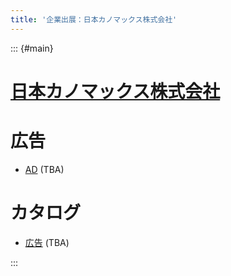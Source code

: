 ```yaml
---
title: '企業出展：日本カノマックス株式会社'
---
```


::: {#main}

<!-- ![日本カノマックス株式会社](images/sponsors/kanomax.png) -->

# [日本カノマックス株式会社](http://kanomax...)

<!--
# 機器展示 <i class="fas fa-flask"></i>

機器展示の情報 (TBA)

# ランチョンセミナー <i class="fas fa-utensils"></i>

ランチョンセミナーの予定（TBA）

-->

# 広告

- <i class="fas fa-ad"></i> [AD](files/sponosrs/kanomax/ad.pdf) (TBA)

# カタログ

- <i class="fas fa-book-open"></i> [広告](files/sponosrs/kanomax/device.pdf) (TBA)

:::
